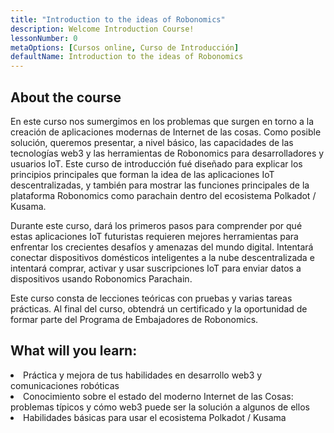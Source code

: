 ```yaml
---
title: "Introduction to the ideas of Robonomics"
description: Welcome Introduction Course!
lessonNumber: 0
metaOptions: [Cursos online, Curso de Introducción]
defaultName: Introduction to the ideas of Robonomics
---
```


## About the course

En este curso nos sumergimos en los problemas que surgen en torno a la creación de aplicaciones modernas de Internet de las cosas. Como posible solución, queremos presentar, a nivel básico, las capacidades de las tecnologías web3 y las herramientas de Robonomics para desarrolladores y usuarios IoT. Este curso de introducción fué diseñado para explicar los principios principales que forman la idea de las aplicaciones IoT descentralizadas, y también para mostrar las funciones principales de la plataforma Robonomics como parachain dentro del ecosistema Polkadot / Kusama.

Durante este curso, dará los primeros pasos para comprender por qué estas aplicaciones IoT futuristas requieren mejores herramientas para enfrentar los crecientes desafíos y amenazas del mundo digital. Intentará conectar dispositivos domésticos inteligentes a la nube descentralizada e intentará comprar, activar y usar suscripciones IoT para enviar datos a dispositivos usando Robonomics Parachain.

Este curso consta de lecciones teóricas con pruebas y varias tareas prácticas. Al final del curso, obtendrá un certificado y la oportunidad de formar parte del Programa de Embajadores de Robonomics.


## What will you learn:

<List type="plus">
  <li>
    Práctica y mejora de tus habilidades en desarrollo web3 y comunicaciones robóticas
  </li>
  <li>
    Conocimiento sobre el estado del moderno Internet de las Cosas: problemas típicos y cómo web3 puede ser la solución a algunos de ellos
  </li>
   <li>
    Habilidades básicas para usar el ecosistema Polkadot / Kusama
  </li>
</List>